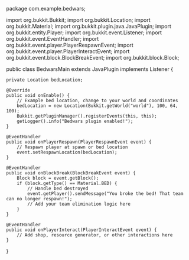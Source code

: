 package com.example.bedwars;

import org.bukkit.Bukkit;
import org.bukkit.Location;
import org.bukkit.Material;
import org.bukkit.plugin.java.JavaPlugin;
import org.bukkit.entity.Player;
import org.bukkit.event.Listener;
import org.bukkit.event.EventHandler;
import org.bukkit.event.player.PlayerRespawnEvent;
import org.bukkit.event.player.PlayerInteractEvent;
import org.bukkit.event.block.BlockBreakEvent;
import org.bukkit.block.Block;

public class BedwarsMain extends JavaPlugin implements Listener {

    private Location bedLocation;

    @Override
    public void onEnable() {
        // Example bed location, change to your world and coordinates
        bedLocation = new Location(Bukkit.getWorld("world"), 100, 64, 100);
        Bukkit.getPluginManager().registerEvents(this, this);
        getLogger().info("Bedwars plugin enabled!");
    }

    @EventHandler
    public void onPlayerRespawn(PlayerRespawnEvent event) {
        // Respawn player at spawn or bed location
        event.setRespawnLocation(bedLocation);
    }

    @EventHandler
    public void onBlockBreak(BlockBreakEvent event) {
        Block block = event.getBlock();
        if (block.getType() == Material.BED) {
            // Handle bed destroyed
            event.getPlayer().sendMessage("You broke the bed! That team can no longer respawn!");
            // Add your team elimination logic here
        }
    }

    @EventHandler
    public void onPlayerInteract(PlayerInteractEvent event) {
        // Add shop, resource generator, or other interactions here
    }
}
